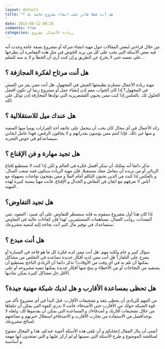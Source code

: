 ```yaml
---
layout: default
title: "هل أنت فعلا قادر على انشاء مشروع خاصة بك ؟
"
date: 2013-08-12 08:25
comments: true
categories: ريادة الأعمال، مشروع
---
```


من خلال قراءتي لبعض المقالات حول مهنة انشاء شركة أو مشروع بصفة عامة وجدت أنه فيه بعض الأسئلة التي يجب على كل من يريد الخوض في  مثل هذه المغامرة أن يطرحها على نفسه حتى لا يخرج عن الطريق و إن كنت أرى أن الخطأ و لا بد منه للتعلم...
<!-- more -->
هل أنت مرتاح لفكرة المجازفة ؟
--------------------------------
مهنة ريادة الأعمال تستلزم بطبيعتها العيش في المجهول. هل أنت ممن يفر من العيش في المجهول؟ إذا كان الجواب بنعم إذن إنشاء عمل أو مشروع ربما لن تكون أفضل الحلول لك. بالعكس إذا كنت ممن يحبون القشعريرية التي تولدها المجازفة إذن توكل على الله.
 
هل عندك ميل للاستقلالية ؟
----------------------------
رائد الأعمال في أي مجال كان يجب أن يتحمل على عاتقه أخذ القرارات يوميا منها الصعبة و منها غير ذلك. فإذا كنتم ممن يؤمنون بقدراتهم و لا يخافون الرفض، فهذا عامل ايجابي سيساعدكم في خوض التجربة.

هل تجيد مهارة و فن الإقناع ؟
------------------------------
تذكر دائما أنه  يمكنك أن تبتكر أفضل فكرة  في العالم و لكن إذا كنت لا تستطيع إقناع الزبائن أو من تريده أن يتعامل معك مستقبلا، فإن مهنة الريادة  ستكون قمة صعب المنال. و بالعكس إذا كنت من الذين يحبون التكلم أمام الملأ و ممن يفتحون نقاشات بسهولة مع أناس لا تعرفهم مع اتقان فن النقاش و الجدال و الإقناع، فأنت مهيأ بنسبة كبيرة لهذه المهنة.

هل تجيد التفاوض؟
----------------------------
إذا كان هذا أول مشروع  ستقوم  به فإنه ستضطر للتفاوض على أي شيئ : العقود، ثمن المعدات، رواتب العمال، مساهمات المستثمرين. لهذا فإن كفاءات عالية في التفاوض ستساعدك في توفير مال كثير أنت بحاجة  إليه لتنمية مشروعك.

هل أنت مبدع ؟
-------------------------
سؤال كبير و عام  ولكنه مهم. هل أنت ممن لديه فكرة كل ما هو قاعد في السيارة أو يتفرج  على التلفاز؟ هل أنت ممن لديه أفكار جديدة تساعده في التخلص من مشاكل يمكنها أن تلم  به في أي وقت من الأوقات؟ تذكر دائما أن الريادي الناجح يستطيع أن يستفيد من النجاحات أو من الأخطاء و ينتج منها أفكار جديدة يمكنها تنمية مشروعه أو على الأقل حل مشاكل كثيرة  يمكن تفاديها.

هل تحظى بمساعدة الأقارب و هل لديك شبكة مهنية جيدة؟
--------------------------------------------------
من المهم للريادي أن يحظى بثقة و تشجيعات الأقارب. قبل البدأ في أي مشروع تأكد من قوة الشبكة حولك من الأقارب حتى الأصدقاء، فأنت لا تدري القوة  التي يمكن أن تتلقاها من خلال تشجيعات أقاربك و أصدقاءك و المساعدة التي يمكن أن يقدموها لك، ولعله لا يوجدأفضل من الاستفادة من تجارب الأقارب و الاصدقاءو استغلال خبرتهم و نصائحهم لصالح مشروعك.

أتمنى أن ينال المقال إعجابكم و أن تلقى هذه الأسئلة أجوبة عندكم، هذا و المجال مفتوح لمناقشة الموضوع و طرح  الأسئلة التي نسيتها أو لم أركز عليها و التي تعتقدون أنها مهمة و أساسية.   
